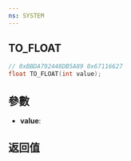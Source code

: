 ```yaml
---
ns: SYSTEM
---
```

## TO_FLOAT

```c
// 0xBBDA792448DB5A89 0x67116627
float TO_FLOAT(int value);
```


## 參數
* **value**: 

## 返回值
